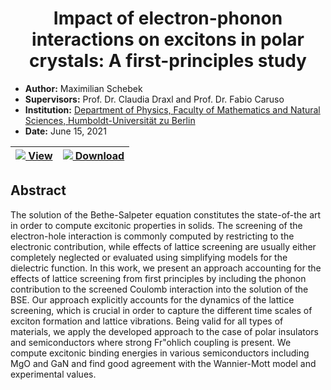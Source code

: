 <h1 align="center">Impact of electron-phonon interactions on excitons in polar crystals: A first-principles study</h1>

- **Author:** Maximilian Schebek
- **Supervisors:** Prof. Dr. Claudia Draxl and Prof. Dr. Fabio Caruso
- **Institution:** [Department of Physics, Faculty of Mathematics and
Natural Sciences, Humboldt-Universität zu
Berlin](https://www.physik.hu-berlin.de)
- **Date:** June 15, 2021

<div align="center">

| [![](https://api.iconify.design/carbon:screen.svg) View](https://nbviewer.org/github/maxschebek/master-thesis/blob/master/SCHEBEK_THESIS_MSC.pdf) | [![](https://api.iconify.design/carbon:document-pdf.svg) Download](https://github.com/maxschebek/master-thesis/raw/master/SCHEBEK_THESIS_MSC.pdf) |
| - | - |

</div>

## Abstract
The solution of the Bethe-Salpeter equation constitutes the state-of-the art in order to compute excitonic properties in solids.  The screening of the electron-hole interaction is commonly computed by restricting to the electronic contribution, while effects  of lattice screening are usually either completely neglected or evaluated using simplifying models for the dielectric function. In this work, we present an approach accounting for the effects of lattice screening from first principles by including the phonon contribution to the screened Coulomb interaction into the solution of the BSE. Our approach explicitly accounts for the dynamics of the lattice screening, which is crucial in order to capture the different time scales of exciton formation and lattice vibrations. Being valid for all types of materials, we apply the developed approach to the case of polar insulators and semiconductors where strong Fr\"ohlich coupling is present. We compute excitonic binding energies in various semiconductors including MgO and GaN and find good agreement with the Wannier-Mott model and experimental values.
